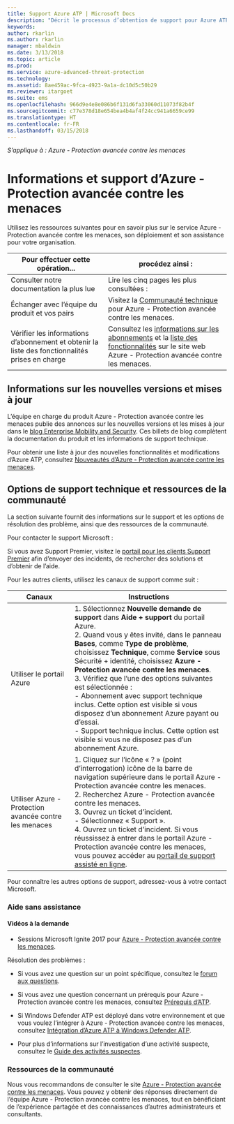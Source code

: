 ```yaml
---
title: Support Azure ATP | Microsoft Docs
description: "Décrit le processus d’obtention de support pour Azure ATP."
keywords: 
author: rkarlin
ms.author: rkarlin
manager: mbaldwin
ms.date: 3/13/2018
ms.topic: article
ms.prod: 
ms.service: azure-advanced-threat-protection
ms.technology: 
ms.assetid: 8ae459ac-9fca-4923-9a1a-dc10d5c50b29
ms.reviewer: itargoet
ms.suite: ems
ms.openlocfilehash: 966d9e4e8e086b6f131d6fa33060d11073f82b4f
ms.sourcegitcommit: c77e378d18e654bea4b4af4f24cc941a6659ce99
ms.translationtype: HT
ms.contentlocale: fr-FR
ms.lasthandoff: 03/15/2018
---
```

*S’applique à : Azure - Protection avancée contre les menaces*


# <a name="azure-advanced-threat-protection-information-and-support"></a>Informations et support d’Azure - Protection avancée contre les menaces 


Utilisez les ressources suivantes pour en savoir plus sur le service Azure - Protection avancée contre les menaces, son déploiement et son assistance pour votre organisation.

|Pour effectuer cette opération...|procédez ainsi :|
|----|----|
|Consulter notre documentation la plus lue|Lire les cinq pages les plus consultées :|- [Présentation d’Azure - Protection avancée contre les menaces](what-is-atp.md)<br>- [Prérequis d’Azure ATP](atp-prerequisites.md)<br>- [Architecture Azure ATP](atp-architecture.md)<br>- [Planification de la capacité Azure ATP](atp-capacity-planning.md)<br>- [Création d’un espace de travail](install-atp-step1.md)|
|Échanger avec l’équipe du produit et vos pairs|Visitez la [Communauté technique](https://techcommunity.microsoft.com/t5/Azure-Advanced-Threat-Protection/bd-p/AzureAdvancedThreatProtection) pour Azure - Protection avancée contre les menaces.|
|Vérifier les informations d’abonnement et obtenir la liste des fonctionnalités prises en charge|Consultez les [informations sur les abonnements](https://www.microsoft.com/cloud-platform/azure-information-protection-pricing) et la [liste des fonctionnalités](https://www.microsoft.com/cloud-platform/azure-information-protection-features) sur le site web Azure - Protection avancée contre les menaces.|

## <a name="information-about-new-releases-and-updates"></a>Informations sur les nouvelles versions et mises à jour

L’équipe en charge du produit Azure - Protection avancée contre les menaces publie des annonces sur les nouvelles versions et les mises à jour dans le [blog Enterprise Mobility and Security](https://cloudblogs.microsoft.com/enterprisemobility/author/microsoft-advanced-threat-analytics-team/).
Ces billets de blog complètent la documentation du produit et les informations de support technique.

Pour obtenir une liste à jour des nouvelles fonctionnalités et modifications d’Azure ATP, consultez [Nouveautés d’Azure - Protection avancée contre les menaces](atp-whats-new.md).

## <a name="support-options-and-community-resources"></a>Options de support technique et ressources de la communauté

La section suivante fournit des informations sur le support et les options de résolution des problème, ainsi que des ressources de la communauté.

Pour contacter le support Microsoft :

Si vous avez Support Premier, visitez le [portail pour les clients Support Premier](https://premier.microsoft.com/) afin d’envoyer des incidents, de rechercher des solutions et d’obtenir de l’aide.

Pour les autres clients, utilisez les canaux de support comme suit :

| Canaux|Instructions|
|------|-----|
|Utiliser le portail Azure|1. Sélectionnez **Nouvelle demande de support** dans **Aide + support** du portail Azure. <br>2. Quand vous y êtes invité, dans le panneau **Bases**, comme **Type de problème**, choisissez **Technique**, comme **Service** sous Sécurité + identité, choisissez **Azure - Protection avancée contre les menaces**. <br>3. Vérifiez que l’une des options suivantes est sélectionnée :<br>- Abonnement avec support technique inclus. Cette option est visible si vous disposez d’un abonnement Azure payant ou d’essai.<br>- Support technique inclus. Cette option est visible si vous ne disposez pas d’un abonnement Azure.|
|Utiliser Azure - Protection avancée contre les menaces| 1. Cliquez sur l’icône « ? » (point d’interrogation) icône de la barre de navigation supérieure dans le portail Azure - Protection avancée contre les menaces.<br>2. Recherchez Azure - Protection avancée contre les menaces.<br>3. Ouvrez un ticket d’incident.<br>- Sélectionnez « Support ».<br>4. Ouvrez un ticket d’incident. Si vous réussissez à entrer dans le portail Azure - Protection avancée contre les menaces, vous pouvez accéder au [portail de support assisté en ligne](https://support.microsoft.com/assistedsupportproducts). |

Pour connaître les autres options de support, adressez-vous à votre contact Microsoft.

### <a name="self-help"></a>Aide sans assistance

#### <a name="on-demand-videos"></a>Vidéos à la demande

- Sessions Microsoft Ignite 2017 pour [Azure - Protection avancée contre les menaces](https://myignite.microsoft.com/sessions/53476?source=sessions).

Résolution des problèmes :

- Si vous avez une question sur un point spécifique, consultez le [forum aux questions](atp-technical-faq.md).

- Si vous avez une question concernant un prérequis pour Azure - Protection avancée contre les menaces, consultez [Prérequis d’ATP](atp-prerequisites.md).

- Si Windows Defender ATP est déployé dans votre environnement et que vous voulez l’intégrer à Azure - Protection avancée contre les menaces, consultez [Intégration d’Azure ATP à Windows Defender ATP](integrate-wd-atp.md).

- Pour plus d’informations sur l’investigation d’une activité suspecte, consultez le [Guide des activités suspectes](suspicious-activity-guide.md).

### <a name="community-resources"></a>Ressources de la communauté

Nous vous recommandons de consulter le site [Azure - Protection avancée contre les menaces](https://www.yammer.com/AskIPTeam). Vous pouvez y obtenir des réponses directement de l’équipe Azure - Protection avancée contre les menaces, tout en bénéficiant de l’expérience partagée et des connaissances d’autres administrateurs et consultants.
